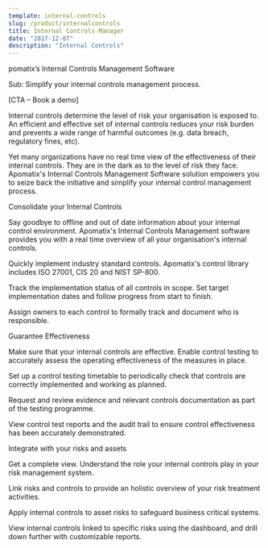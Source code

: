```yaml
---
template: internal-controls
slug: /product/internalcontrols
title: Internal Controls Manager
date: "2017-12-07"
description: "Internal Controls"
---
```

pomatix’s Internal Controls Management Software 

Sub: Simplify your internal controls management process. 

[CTA – Book a demo] 

Internal controls determine the level of risk your organisation is exposed to. An efficient and effective set of internal controls reduces your risk burden and prevents a wide range of harmful outcomes (e.g. data breach, regulatory fines, etc). 

Yet many organizations have no real time view of the effectiveness of their internal controls. They are in the dark as to the level of risk they face. Apomatix's Internal Controls Management Software solution empowers you to seize back the initiative and simplify your internal control management process. 

Consolidate your Internal Controls 

Say goodbye to offline and out of date information about your internal control environment. Apomatix's Internal Controls Management software provides you with a real time overview of all your organisation's internal controls. 

Quickly implement industry standard controls. Apomatix's control library includes ISO 27001, CIS 20 and NIST SP-800. 

Track the implementation status of all controls in scope. Set target implementation dates and follow progress from start to finish.  

Assign owners to each control to formally track and document who is responsible. 

Guarantee Effectiveness 

Make sure that your internal controls are effective. Enable control testing to accurately assess the operating effectiveness of the measures in place. 

Set up a control testing timetable to periodically check that controls are correctly implemented and working as planned. 

Request and review evidence and relevant controls documentation as part of the testing programme. 

View control test reports and the audit trail to ensure control effectiveness has been accurately demonstrated. 

Integrate with your risks and assets 

Get a complete view. Understand the role your internal controls play in your risk management system. 

Link risks and controls to provide an holistic overview of your risk treatment activities.  

Apply internal controls to asset risks to safeguard business critical systems.  

View internal controls linked to specific risks using the dashboard, and drill down further with customizable reports.  